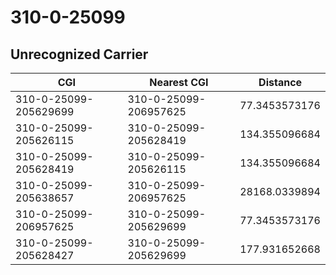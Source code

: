 # 310-0-25099
## Unrecognized Carrier


| CGI | Nearest CGI | Distance |
|-----|-------------|----------|
| 310-0-25099-205629699 | 310-0-25099-206957625 | 77.3453573176 |
| 310-0-25099-205626115 | 310-0-25099-205628419 | 134.355096684 |
| 310-0-25099-205628419 | 310-0-25099-205626115 | 134.355096684 |
| 310-0-25099-205638657 | 310-0-25099-206957625 | 28168.0339894 |
| 310-0-25099-206957625 | 310-0-25099-205629699 | 77.3453573176 |
| 310-0-25099-205628427 | 310-0-25099-205629699 | 177.931652668 |
